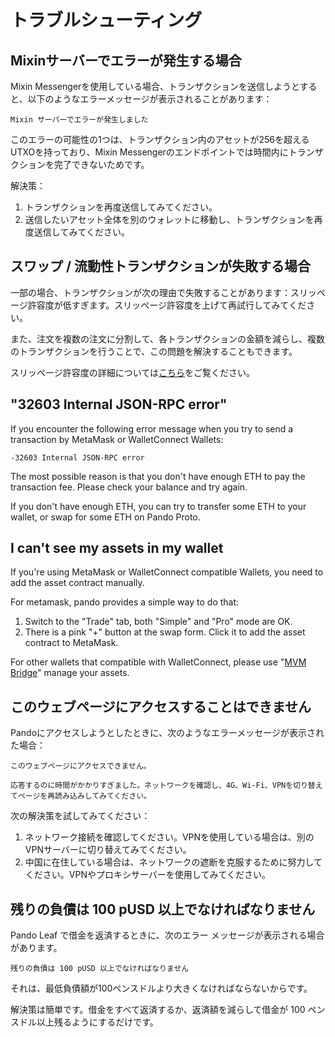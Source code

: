 # トラブルシューティング

## Mixinサーバーでエラーが発生する場合

Mixin Messengerを使用している場合、トランザクションを送信しようとすると、以下のようなエラーメッセージが表示されることがあります：

```
Mixin サーバーでエラーが発生しました
```

このエラーの可能性の1つは、トランザクション内のアセットが256を超えるUTXOを持っており、Mixin Messengerのエンドポイントでは時間内にトランザクションを完了できないためです。

解決策：

1. トランザクションを再度送信してみてください。
2. 送信したいアセット全体を別のウォレットに移動し、トランザクションを再度送信してみてください。

## スワップ / 流動性トランザクションが失敗する場合

一部の場合、トランザクションが次の理由で失敗することがあります：スリッページ許容度が低すぎます。スリッページ許容度を上げて再試行してみてください。

また、注文を複数の注文に分割して、各トランザクションの金額を減らし、複数のトランザクションを行うことで、この問題を解決することもできます。

スリッページ許容度の詳細については[こちら](./trade.md#slippage-tolerance)をご覧ください。


## "32603 Internal JSON-RPC error"

If you encounter the following error message when you try to send a transaction by MetaMask or WalletConnect Wallets:

```
-32603 Internal JSON-RPC error
```

The most possible reason is that you don't have enough ETH to pay the transaction fee. Please check your balance and try again.

If you don't have enough ETH, you can try to transfer some ETH to your wallet, or swap for some ETH on Pando Proto.

## I can't see my assets in my wallet

If you're using MetaMask or WalletConnect compatible Wallets, you need to add the asset contract manually. 

For metamask, pando provides a simple way to do that:

1. Switch to the "Trade" tab, both "Simple" and "Pro" mode are OK.
2. There is a pink "+" button at the swap form. Click it to add the asset contract to MetaMask.

For other wallets that compatible with WalletConnect, please use "[MVM Bridge](https://bridge.mvm.app/)" manage your assets.


## このウェブページにアクセスすることはできません

Pandoにアクセスしようとしたときに、次のようなエラーメッセージが表示された場合：

```
このウェブページにアクセスできません。

応答するのに時間がかかりすぎました。ネットワークを確認し、4G、Wi-Fi、VPNを切り替えてページを再読み込みしてみてください。
```

次の解決策を試してみてください：

1. ネットワーク接続を確認してください。VPNを使用している場合は、別のVPNサーバーに切り替えてみてください。
2. 中国に在住している場合は、ネットワークの遮断を克服するために努力してください。VPNやプロキシサーバーを使用してみてください。

## 残りの負債は 100 pUSD 以上でなければなりません

Pando Leaf で借金を返済するときに、次のエラー メッセージが表示される場合があります。

```
残りの負債は 100 pUSD 以上でなければなりません
```

それは、最低負債額が100ペンスドルより大きくなければならないからです。

解決策は簡単です。借金をすべて返済するか、返済額を減らして借金が 100 ペンスドル以上残るようにするだけです。
